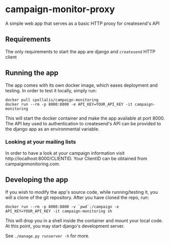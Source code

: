 # campaign-monitor-proxy

A simple web app that serves as a basic HTTP proxy for createsend's API


## Requirements

The only requirements to start the app are django and `createsend` HTTP client


## Running the app

The app comes with its own docker image, which eases deployment and testing.
In order to test it locally, simply run:

    docker pull cpollalis/campaign-monitoring
    docker run --rm -p 8000:8000 -e API_KEY=YOUR_API_KEY -it campaign-monitoring

This will start the docker container and make the app available at port 8000.
The API key used to authentication to createsend's API can be provided to the
django app as an environmental variable.


### Looking at your mailing lists

In order to have a look at your campaign information visit http://localhost:8000/CLIENTID.
Your ClientID can be obtained from campaignmonitoring.com.


## Developing the app

If you wish to modify the app's source code, while running/testing it, you will
a clone of the git repository. After you have cloned the repo, run:

    docker run --rm -p 8000:8000 -v `pwd`:/campaign -e API_KEY=YOUR_API_KEY -it campaign-monitoring sh

This will drop you in a shell inside the container and mount your local code.
At this point, you may start django's development server.

See `./manage.py runserver -h` for more.
